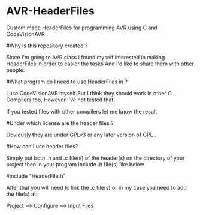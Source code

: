 # AVR-HeaderFiles
Custom made HeaderFiles for programming AVR using C and CodeVisionAVR

#Why is this repository created ?

Since I'm going to AVR class I found myself interested in making HeaderFiles in order to easier the tasks 
And I'd like to share them with other people.

#What program do I need to use HeaderFiles in ?

I use CodeVisionAVR myself But I think they should work in other C Compilers too, However I've not tested that.

If you tested files with other compilers let me know the result

#Under which license are the header files ?

Obviously they are under GPLv3 or any later version of GPL .

#How can I use header files?

Simply put both .h and .c file(s) of the header(s) on the directory of your project 
then in your program include .h file(s) like below

\#include "HeaderFile.h"

After that you will need to link the .c file(s) or in my case you need to add the file(s) 
at:

Project --> Configure --> Input Files
